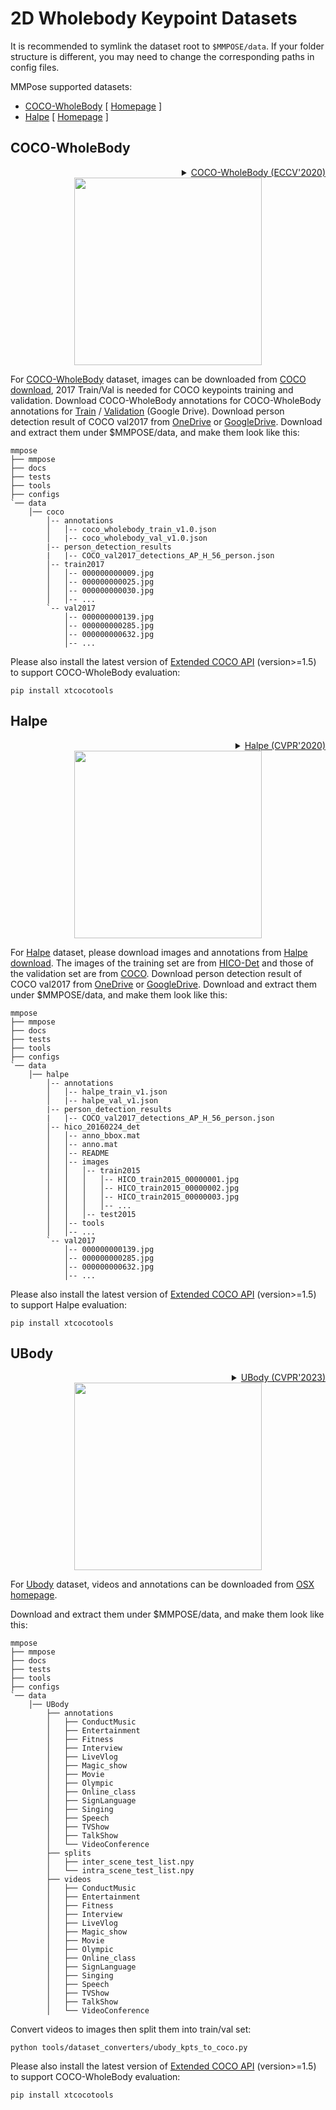 # 2D Wholebody Keypoint Datasets

It is recommended to symlink the dataset root to `$MMPOSE/data`.
If your folder structure is different, you may need to change the corresponding paths in config files.

MMPose supported datasets:

- [COCO-WholeBody](#coco-wholebody) \[ [Homepage](https://github.com/jin-s13/COCO-WholeBody/) \]
- [Halpe](#halpe) \[ [Homepage](https://github.com/Fang-Haoshu/Halpe-FullBody/) \]

## COCO-WholeBody

<!-- [DATASET] -->

<details>
<summary align="right"><a href="https://link.springer.com/chapter/10.1007/978-3-030-58545-7_12">COCO-WholeBody (ECCV'2020)</a></summary>

```bibtex
@inproceedings{jin2020whole,
  title={Whole-Body Human Pose Estimation in the Wild},
  author={Jin, Sheng and Xu, Lumin and Xu, Jin and Wang, Can and Liu, Wentao and Qian, Chen and Ouyang, Wanli and Luo, Ping},
  booktitle={Proceedings of the European Conference on Computer Vision (ECCV)},
  year={2020}
}
```

</details>

<div align="center">
  <img src="https://user-images.githubusercontent.com/100993824/227770977-c8f00355-c43a-467e-8444-d307789cf4b2.png" height="300px">
</div>

For [COCO-WholeBody](https://github.com/jin-s13/COCO-WholeBody/) dataset, images can be downloaded from [COCO download](http://cocodataset.org/#download), 2017 Train/Val is needed for COCO keypoints training and validation.
Download COCO-WholeBody annotations for COCO-WholeBody annotations for [Train](https://drive.google.com/file/d/1thErEToRbmM9uLNi1JXXfOsaS5VK2FXf/view?usp=sharing) / [Validation](https://drive.google.com/file/d/1N6VgwKnj8DeyGXCvp1eYgNbRmw6jdfrb/view?usp=sharing) (Google Drive).
Download person detection result of COCO val2017 from [OneDrive](https://1drv.ms/f/s!AhIXJn_J-blWzzDXoz5BeFl8sWM-) or [GoogleDrive](https://drive.google.com/drive/folders/1fRUDNUDxe9fjqcRZ2bnF_TKMlO0nB_dk?usp=sharing).
Download and extract them under $MMPOSE/data, and make them look like this:

```text
mmpose
├── mmpose
├── docs
├── tests
├── tools
├── configs
`── data
    │── coco
        │-- annotations
        │   │-- coco_wholebody_train_v1.0.json
        │   |-- coco_wholebody_val_v1.0.json
        |-- person_detection_results
        |   |-- COCO_val2017_detections_AP_H_56_person.json
        │-- train2017
        │   │-- 000000000009.jpg
        │   │-- 000000000025.jpg
        │   │-- 000000000030.jpg
        │   │-- ...
        `-- val2017
            │-- 000000000139.jpg
            │-- 000000000285.jpg
            │-- 000000000632.jpg
            │-- ...

```

Please also install the latest version of [Extended COCO API](https://github.com/jin-s13/xtcocoapi) (version>=1.5) to support COCO-WholeBody evaluation:

`pip install xtcocotools`

## Halpe

<!-- [DATASET] -->

<details>
<summary align="right"><a href="https://arxiv.org/abs/2004.00945">Halpe (CVPR'2020)</a></summary>

```bibtex
@inproceedings{li2020pastanet,
  title={PaStaNet: Toward Human Activity Knowledge Engine},
  author={Li, Yong-Lu and Xu, Liang and Liu, Xinpeng and Huang, Xijie and Xu, Yue and Wang, Shiyi and Fang, Hao-Shu and Ma, Ze and Chen, Mingyang and Lu, Cewu},
  booktitle={CVPR},
  year={2020}
}
```

</details>

<div align="center">
  <img src="https://user-images.githubusercontent.com/100993824/227771087-b839ea5b-4461-4ba7-8a9a-823b78e2ca44.png" height="300px">
</div>

For [Halpe](https://github.com/Fang-Haoshu/Halpe-FullBody/) dataset, please download images and annotations from [Halpe download](https://github.com/Fang-Haoshu/Halpe-FullBody).
The images of the training set are from [HICO-Det](https://drive.google.com/open?id=1QZcJmGVlF9f4h-XLWe9Gkmnmj2z1gSnk) and those of the validation set are from [COCO](http://images.cocodataset.org/zips/val2017.zip).
Download person detection result of COCO val2017 from [OneDrive](https://1drv.ms/f/s!AhIXJn_J-blWzzDXoz5BeFl8sWM-) or [GoogleDrive](https://drive.google.com/drive/folders/1fRUDNUDxe9fjqcRZ2bnF_TKMlO0nB_dk?usp=sharing).
Download and extract them under $MMPOSE/data, and make them look like this:

```text
mmpose
├── mmpose
├── docs
├── tests
├── tools
├── configs
`── data
    │── halpe
        │-- annotations
        │   │-- halpe_train_v1.json
        │   |-- halpe_val_v1.json
        |-- person_detection_results
        |   |-- COCO_val2017_detections_AP_H_56_person.json
        │-- hico_20160224_det
        │   │-- anno_bbox.mat
        │   │-- anno.mat
        │   │-- README
        │   │-- images
        │   │   │-- train2015
        │   │   │   │-- HICO_train2015_00000001.jpg
        │   │   │   │-- HICO_train2015_00000002.jpg
        │   │   │   │-- HICO_train2015_00000003.jpg
        │   │   │   │-- ...
        │   │   │-- test2015
        │   │-- tools
        │   │-- ...
        `-- val2017
            │-- 000000000139.jpg
            │-- 000000000285.jpg
            │-- 000000000632.jpg
            │-- ...

```

Please also install the latest version of [Extended COCO API](https://github.com/jin-s13/xtcocoapi) (version>=1.5) to support Halpe evaluation:

`pip install xtcocotools`

## UBody

<!-- [DATASET] -->

<details>
<summary align="right"><a href="https://arxiv.org/abs/2303.16160">UBody (CVPR'2023)</a></summary>

```bibtex
@article{lin2023one,
  title={One-Stage 3D Whole-Body Mesh Recovery with Component Aware Transformer},
  author={Lin, Jing and Zeng, Ailing and Wang, Haoqian and Zhang, Lei and Li, Yu},
  booktitle={Proceedings of the IEEE/CVF Conference on Computer Vision and Pattern Recognition},
  year={2023},
}
```

</details>

<div align="center">
  <img src="https://github.com/IDEA-Research/OSX/blob/main/assets/demo_video.gif" height="300px">
</div>

For [Ubody](https://github.com/IDEA-Research/OSX) dataset, videos and annotations can be downloaded from [OSX homepage](https://github.com/IDEA-Research/OSX).

Download and extract them under $MMPOSE/data, and make them look like this:

```text
mmpose
├── mmpose
├── docs
├── tests
├── tools
├── configs
`── data
    │── UBody
        ├── annotations
        │   ├── ConductMusic
        │   ├── Entertainment
        │   ├── Fitness
        │   ├── Interview
        │   ├── LiveVlog
        │   ├── Magic_show
        │   ├── Movie
        │   ├── Olympic
        │   ├── Online_class
        │   ├── SignLanguage
        │   ├── Singing
        │   ├── Speech
        │   ├── TVShow
        │   ├── TalkShow
        │   └── VideoConference
        ├── splits
        │   ├── inter_scene_test_list.npy
        │   └── intra_scene_test_list.npy
        ├── videos
        │   ├── ConductMusic
        │   ├── Entertainment
        │   ├── Fitness
        │   ├── Interview
        │   ├── LiveVlog
        │   ├── Magic_show
        │   ├── Movie
        │   ├── Olympic
        │   ├── Online_class
        │   ├── SignLanguage
        │   ├── Singing
        │   ├── Speech
        │   ├── TVShow
        │   ├── TalkShow
        │   └── VideoConference
```

Convert videos to images then split them into train/val set:

```shell
python tools/dataset_converters/ubody_kpts_to_coco.py 
```

Please also install the latest version of [Extended COCO API](https://github.com/jin-s13/xtcocoapi) (version>=1.5) to support COCO-WholeBody evaluation:

`pip install xtcocotools`
